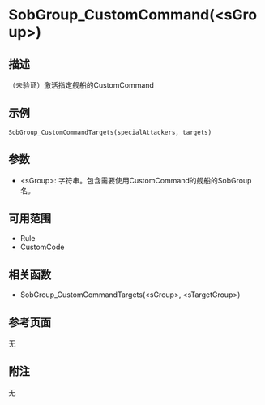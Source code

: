 # SobGroup_CustomCommand(&lt;sGroup&gt;) #

## 描述 ##
（未验证）激活指定舰船的CustomCommand

## 示例 ##
	SobGroup_CustomCommandTargets(specialAttackers, targets)
## 参数 ##
- &lt;sGroup&gt;: 字符串。包含需要使用CustomCommand的舰船的SobGroup名。

## 可用范围 ##
- Rule
- CustomCode

## 相关函数 ##
- SobGroup_CustomCommandTargets(&lt;sGroup&gt;, &lt;sTargetGroup&gt;)

## 参考页面 ##
无

## 附注 ##
无
